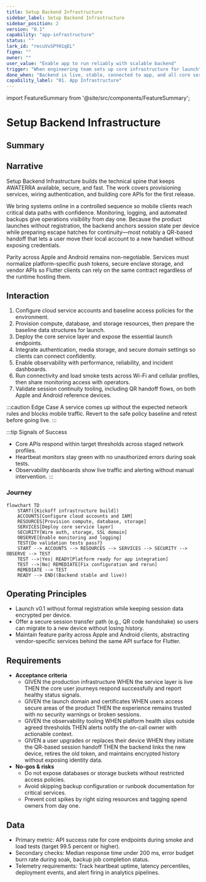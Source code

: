 ```yaml
---
title: Setup Backend Infrastructure
sidebar_label: Setup Backend Infrastructure
sidebar_position: 2
version: "0.1"
capability: "app-infrastructure"
status: ""
lark_id: "recuVvSPYH1qEL"
figma: ""
owner: ""
user_value: "Enable app to run reliably with scalable backend"
trigger: "When engineering team sets up core infrastructure for launch"
done_when: "Backend is live, stable, connected to app, and all core services respond correctly"
capability_label: "01. App Infrastructure"
---
```


import FeatureSummary from '@site/src/components/FeatureSummary';

# Setup Backend Infrastructure

## Summary

<FeatureSummary />

## Narrative
Setup Backend Infrastructure builds the technical spine that keeps AWATERRA available, secure, and fast. The work covers provisioning services, wiring authentication, and building core APIs for the first release.

We bring systems online in a controlled sequence so mobile clients reach critical data paths with confidence. Monitoring, logging, and automated backups give operations visibility from day one. Because the product launches without registration, the backend anchors session state per device while preparing escape hatches for continuity—most notably a QR-based handoff that lets a user move their local account to a new handset without exposing credentials.

Parity across Apple and Android remains non-negotiable. Services must normalize platform-specific push tokens, secure enclave storage, and vendor APIs so Flutter clients can rely on the same contract regardless of the runtime hosting them.

## Interaction
1. Configure cloud service accounts and baseline access policies for the environment.
2. Provision compute, database, and storage resources, then prepare the baseline data structures for launch.
3. Deploy the core service layer and expose the essential launch endpoints.
4. Integrate authentication, media storage, and secure domain settings so clients can connect confidently.
5. Enable observability with performance, reliability, and incident dashboards.
6. Run connectivity and load smoke tests across Wi-Fi and cellular profiles, then share monitoring access with operators.
7. Validate session continuity tooling, including QR handoff flows, on both Apple and Android reference devices.

:::caution Edge Case
A service comes up without the expected network rules and blocks mobile traffic. Revert to the safe policy baseline and retest before going live.
:::

:::tip Signals of Success
- Core APIs respond within target thresholds across staged network profiles.
- Heartbeat monitors stay green with no unauthorized errors during soak tests.
- Observability dashboards show live traffic and alerting without manual intervention.
:::

### Journey

```mermaid
flowchart TD
    START([Kickoff infrastructure build])
    ACCOUNTS[Configure cloud accounts and IAM]
    RESOURCES[Provision compute, database, storage]
    SERVICES[Deploy core service layer]
    SECURITY[Wire auth, storage, SSL domain]
    OBSERVE[Enable monitoring and logging]
    TEST{Do validation tests pass?}
    START --> ACCOUNTS --> RESOURCES --> SERVICES --> SECURITY --> OBSERVE --> TEST
    TEST -->|Yes| READY[Platform ready for app integration]
    TEST -->|No| REMEDIATE[Fix configuration and rerun]
    REMEDIATE --> TEST
    READY --> END((Backend stable and live))
```

## Operating Principles
- Launch v0.1 without formal registration while keeping session data encrypted per device.
- Offer a secure session transfer path (e.g., QR code handshake) so users can migrate to a new device without losing history.
- Maintain feature parity across Apple and Android clients, abstracting vendor-specific services behind the same API surface for Flutter.

## Requirements
- **Acceptance criteria**
  - GIVEN the production infrastructure WHEN the service layer is live THEN the core user journeys respond successfully and report healthy status signals.
  - GIVEN the launch domain and certificates WHEN users access secure areas of the product THEN the experience remains trusted with no security warnings or broken sessions.
  - GIVEN the observability tooling WHEN platform health slips outside agreed thresholds THEN alerts notify the on-call owner with actionable context.
  - GIVEN a user upgrades or replaces their device WHEN they initiate the QR-based session handoff THEN the backend links the new device, retires the old token, and maintains encrypted history without exposing identity data.
- **No-gos & risks**
  - Do not expose databases or storage buckets without restricted access policies.
  - Avoid skipping backup configuration or runbook documentation for critical services.
  - Prevent cost spikes by right sizing resources and tagging spend owners from day one.

## Data
- Primary metric: API success rate for core endpoints during smoke and load tests (target 99.5 percent or higher).
- Secondary checks: Median response time under 200 ms, error budget burn rate during soak, backup job completion status.
- Telemetry requirements: Track heartbeat uptime, latency percentiles, deployment events, and alert firing in analytics pipelines.
